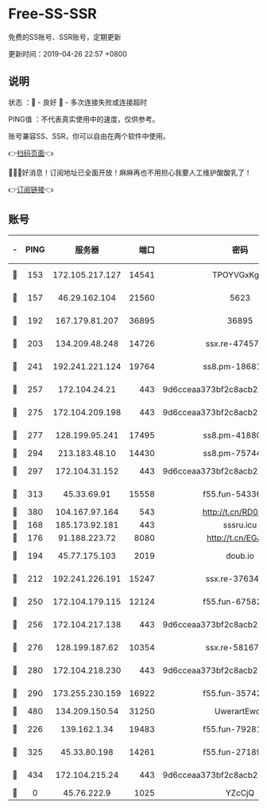 # Free-SS-SSR

免费的SS账号、SSR账号，定期更新

更新时间：2019-04-26 22:57 +0800

## 说明

状态     ：🙂 - 良好 🙁 - 多次连接失败或连接超时

PING值   ：不代表真实使用中的速度，仅供参考。

账号兼容SS、SSR，你可以自由在两个软件中使用。

👉[扫码页面](https://liesauer.github.io/Free-SS-SSR/)👈

🎉🎉🎉好消息！订阅地址已全面开放！麻麻再也不用担心我要人工维护酸酸乳了！

👉[订阅链接](https://www.liesauer.net/yogurt/subscribe?ACCESS_TOKEN=DAYxR3mMaZAsaqUb)👈

## 账号

|-|PING|服务器|端口|密码|加密方式|区域|
|:----:|:----:|:-----:|-----:|:----:|:----:|:----:|
|🙂|153|172.105.217.127|14541|TPOYVGxKglpi|aes-256-cfb|JP|
|🙂|157|46.29.162.104|21560|5623|aes-128-ctr|RU|
|🙂|192|167.179.81.207|36895|36895|aes-256-cfb|JP|
|🙂|203|134.209.48.248|14726|ssx.re-47457092|aes-256-cfb|US|
|🙂|241|192.241.221.124|19764|ss8.pm-18681063|aes-256-cfb|US|
|🙂|257|172.104.24.21|443|9d6cceaa373bf2c8acb22e60b6a58be6|aes-256-cfb|US|
|🙂|275|172.104.209.198|443|9d6cceaa373bf2c8acb22e60b6a58be6|aes-256-cfb|US|
|🙂|277|128.199.95.241|17495|ss8.pm-41880912|aes-256-cfb|SG|
|🙂|294|213.183.48.10|14430|ss8.pm-75744161|rc4-md5|RU|
|🙂|297|172.104.31.152|443|9d6cceaa373bf2c8acb22e60b6a58be6|aes-256-cfb|US|
|🙂|313|45.33.69.91|15558|f55.fun-54336919|aes-256-cfb|US|
|🙂|380|104.167.97.164|543|http://t.cn/RD0D7sx|rc4-md5|CA|
|🙂|168|185.173.92.181|443|sssru.icu|rc4-md5|RU|
|🙂|176|91.188.223.72|8080|http://t.cn/EGJIyrl|rc4-md5|RU|
|🙂|194|45.77.175.103|2019|doub.io|aes-128-ctr|SG|
|🙂|212|192.241.226.191|15247|ssx.re-37634241|aes-256-cfb|US|
|🙂|250|172.104.179.115|12124|f55.fun-67582155|aes-256-cfb|SG|
|🙂|256|172.104.217.138|443|9d6cceaa373bf2c8acb22e60b6a58be6|aes-256-cfb|US|
|🙂|276|128.199.187.62|10354|ssx.re-58167399|aes-256-cfb|SG|
|🙂|280|172.104.218.230|443|9d6cceaa373bf2c8acb22e60b6a58be6|aes-256-cfb|US|
|🙂|290|173.255.230.159|16922|f55.fun-35742732|aes-256-cfb|US|
|🙂|480|134.209.150.54|31250|UwerartEwqe|chacha20|IN|
|🙁|226|139.162.1.34|19483|f55.fun-79281835|aes-256-cfb|SG|
|🙁|325|45.33.80.198|14261|f55.fun-27189216|aes-256-cfb|US|
|🙁|434|172.104.215.24|443|9d6cceaa373bf2c8acb22e60b6a58be6|aes-256-cfb|US|
|🙁|0|45.76.222.9|1025|YZcCjQ|rc4-md5|JP|
